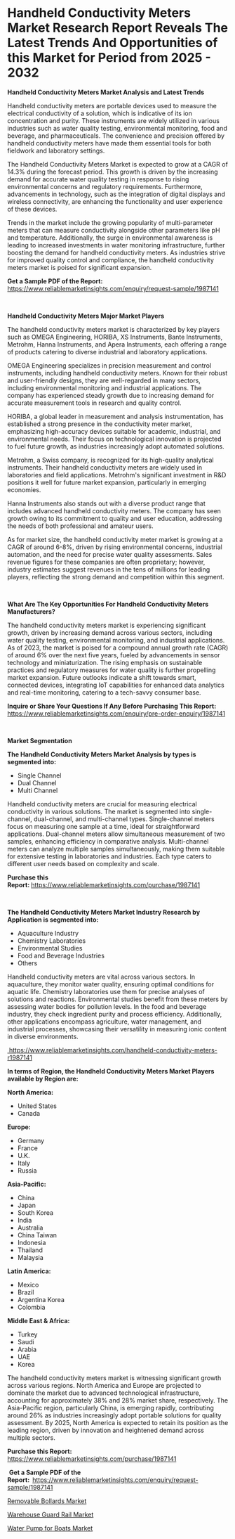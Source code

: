 <p><h1>Handheld Conductivity Meters Market Research Report Reveals The Latest Trends And Opportunities of this Market for Period from 2025 - 2032</h1></p><p><strong>Handheld Conductivity Meters Market Analysis and Latest Trends</strong></p>
<p><p>Handheld conductivity meters are portable devices used to measure the electrical conductivity of a solution, which is indicative of its ion concentration and purity. These instruments are widely utilized in various industries such as water quality testing, environmental monitoring, food and beverage, and pharmaceuticals. The convenience and precision offered by handheld conductivity meters have made them essential tools for both fieldwork and laboratory settings.</p><p>The Handheld Conductivity Meters Market is expected to grow at a CAGR of 14.3% during the forecast period. This growth is driven by the increasing demand for accurate water quality testing in response to rising environmental concerns and regulatory requirements. Furthermore, advancements in technology, such as the integration of digital displays and wireless connectivity, are enhancing the functionality and user experience of these devices. </p><p>Trends in the market include the growing popularity of multi-parameter meters that can measure conductivity alongside other parameters like pH and temperature. Additionally, the surge in environmental awareness is leading to increased investments in water monitoring infrastructure, further boosting the demand for handheld conductivity meters. As industries strive for improved quality control and compliance, the handheld conductivity meters market is poised for significant expansion.</p></p>
<p><strong>Get a Sample PDF of the Report:&nbsp;</strong> <a href="https://www.reliablemarketinsights.com/enquiry/request-sample/1987141?utm_campaign=1938&utm_medium=2&utm_source=Github&utm_content=ia&utm_term=10042025&utm_id=handheld-conductivity-meters">https://www.reliablemarketinsights.com/enquiry/request-sample/1987141</a></p>
<p>&nbsp;</p>
<p><strong>Handheld Conductivity Meters Major Market Players</strong></p>
<p><p>The handheld conductivity meters market is characterized by key players such as OMEGA Engineering, HORIBA, XS Instruments, Bante Instruments, Metrohm, Hanna Instruments, and Apera Instruments, each offering a range of products catering to diverse industrial and laboratory applications.</p><p>OMEGA Engineering specializes in precision measurement and control instruments, including handheld conductivity meters. Known for their robust and user-friendly designs, they are well-regarded in many sectors, including environmental monitoring and industrial applications. The company has experienced steady growth due to increasing demand for accurate measurement tools in research and quality control.</p><p>HORIBA, a global leader in measurement and analysis instrumentation, has established a strong presence in the conductivity meter market, emphasizing high-accuracy devices suitable for academic, industrial, and environmental needs. Their focus on technological innovation is projected to fuel future growth, as industries increasingly adopt automated solutions.</p><p>Metrohm, a Swiss company, is recognized for its high-quality analytical instruments. Their handheld conductivity meters are widely used in laboratories and field applications. Metrohm's significant investment in R&D positions it well for future market expansion, particularly in emerging economies.</p><p>Hanna Instruments also stands out with a diverse product range that includes advanced handheld conductivity meters. The company has seen growth owing to its commitment to quality and user education, addressing the needs of both professional and amateur users.</p><p>As for market size, the handheld conductivity meter market is growing at a CAGR of around 6-8%, driven by rising environmental concerns, industrial automation, and the need for precise water quality assessments. Sales revenue figures for these companies are often proprietary; however, industry estimates suggest revenues in the tens of millions for leading players, reflecting the strong demand and competition within this segment.</p></p>
<p>&nbsp;</p>
<p><strong>What Are The Key Opportunities For Handheld Conductivity Meters Manufacturers?</strong></p>
<p><p>The handheld conductivity meters market is experiencing significant growth, driven by increasing demand across various sectors, including water quality testing, environmental monitoring, and industrial applications. As of 2023, the market is poised for a compound annual growth rate (CAGR) of around 6% over the next five years, fueled by advancements in sensor technology and miniaturization. The rising emphasis on sustainable practices and regulatory measures for water quality is further propelling market expansion. Future outlooks indicate a shift towards smart, connected devices, integrating IoT capabilities for enhanced data analytics and real-time monitoring, catering to a tech-savvy consumer base.</p></p>
<p><strong>Inquire or Share Your Questions If Any Before Purchasing This Report:</strong> <a href="https://www.reliablemarketinsights.com/enquiry/pre-order-enquiry/1987141?utm_campaign=1938&utm_medium=2&utm_source=Github&utm_content=ia&utm_term=10042025&utm_id=handheld-conductivity-meters">https://www.reliablemarketinsights.com/enquiry/pre-order-enquiry/1987141</a></p>
<p>&nbsp;</p>
<p><strong>Market Segmentation</strong></p>
<p><strong>The Handheld Conductivity Meters Market Analysis by types is segmented into:</strong></p>
<p><ul><li>Single Channel</li><li>Dual Channel</li><li>Multi Channel</li></ul></p>
<p><p>Handheld conductivity meters are crucial for measuring electrical conductivity in various solutions. The market is segmented into single-channel, dual-channel, and multi-channel types. Single-channel meters focus on measuring one sample at a time, ideal for straightforward applications. Dual-channel meters allow simultaneous measurement of two samples, enhancing efficiency in comparative analysis. Multi-channel meters can analyze multiple samples simultaneously, making them suitable for extensive testing in laboratories and industries. Each type caters to different user needs based on complexity and scale.</p></p>
<p><strong>Purchase this Report:&nbsp;</strong><a href="https://www.reliablemarketinsights.com/purchase/1987141?utm_campaign=1938&utm_medium=2&utm_source=Github&utm_content=ia&utm_term=10042025&utm_id=handheld-conductivity-meters">https://www.reliablemarketinsights.com/purchase/1987141</a></p>
<p>&nbsp;</p>
<p><strong>The Handheld Conductivity Meters Market Industry Research by Application is segmented into:</strong></p>
<p><ul><li>Aquaculture Industry</li><li>Chemistry Laboratories</li><li>Environmental Studies</li><li>Food and Beverage Industries</li><li>Others</li></ul></p>
<p><p>Handheld conductivity meters are vital across various sectors. In aquaculture, they monitor water quality, ensuring optimal conditions for aquatic life. Chemistry laboratories use them for precise analyses of solutions and reactions. Environmental studies benefit from these meters by assessing water bodies for pollution levels. In the food and beverage industry, they check ingredient purity and process efficiency. Additionally, other applications encompass agriculture, water management, and industrial processes, showcasing their versatility in measuring ionic content in diverse environments.</p></p>
<p><a href="https://www.reliablemarketinsights.com/handheld-conductivity-meters-r1987141?utm_campaign=1938&utm_medium=2&utm_source=Github&utm_content=ia&utm_term=10042025&utm_id=handheld-conductivity-meters">&nbsp;https://www.reliablemarketinsights.com/handheld-conductivity-meters-r1987141</a></p>
<p><strong>In terms of Region, the Handheld Conductivity Meters Market Players available by Region are:</strong></p>
<p>
    <p> <strong> North America: </strong>
        <ul>
            <li>United States</li>
            <li>Canada</li>
        </ul>
        </p> 
    <p> <strong> Europe: </strong>
        <ul>
            <li>Germany</li>
            <li>France</li>
            <li>U.K.</li>
            <li>Italy</li>
            <li>Russia</li>
        </ul>
        </p> 
    <p> <strong> Asia-Pacific: </strong>
        <ul>
            <li>China</li>
            <li>Japan</li>
            <li>South Korea</li>
            <li>India</li>
            <li>Australia</li>
            <li>China Taiwan</li>
            <li>Indonesia</li>
            <li>Thailand</li>
            <li>Malaysia</li>
        </ul>
        </p> 
    <p> <strong> Latin America: </strong>
        <ul>
            <li>Mexico</li>
            <li>Brazil</li>
            <li>Argentina Korea</li>
            <li>Colombia</li>
        </ul>
        </p> 
    <p> <strong> Middle East & Africa: </strong>
        <ul>
            <li>Turkey</li>
            <li>Saudi</li>
            <li>Arabia</li>
            <li>UAE</li>
            <li>Korea</li>
        </ul>
    </p>
    </p>
<p><p>The handheld conductivity meters market is witnessing significant growth across various regions. North America and Europe are projected to dominate the market due to advanced technological infrastructure, accounting for approximately 38% and 28% market share, respectively. The Asia-Pacific region, particularly China, is emerging rapidly, contributing around 26% as industries increasingly adopt portable solutions for quality assessment. By 2025, North America is expected to retain its position as the leading region, driven by innovation and heightened demand across multiple sectors.</p></p>
<p><strong>Purchase this Report: </strong><a href="https://www.reliablemarketinsights.com/purchase/1987141?utm_campaign=1938&utm_medium=2&utm_source=Github&utm_content=ia&utm_term=10042025&utm_id=handheld-conductivity-meters">https://www.reliablemarketinsights.com/purchase/1987141</a></p>
<p>&nbsp;<strong>Get a Sample PDF of the Report:&nbsp;&nbsp;</strong><a href="https://www.reliablemarketinsights.com/enquiry/request-sample/1987141?utm_campaign=1938&utm_medium=2&utm_source=Github&utm_content=ia&utm_term=10042025&utm_id=handheld-conductivity-meters">https://www.reliablemarketinsights.com/enquiry/request-sample/1987141</a></p>
<p><strong></strong></p>
<p><p><a href="https://github.com/erkidrhoy/Market-Research-Report-List-1/blob/main/removable-bollards-market.md?utm_campaign=1938&utm_medium=2&utm_source=Github&utm_content=ia&utm_term=10042025&utm_id=handheld-conductivity-meters">Removable Bollards Market</a></p><p><a href="https://github.com/roffefaith6l/Market-Research-Report-List-1/blob/main/warehouse-guard-rail-market.md?utm_campaign=1938&utm_medium=2&utm_source=Github&utm_content=ia&utm_term=10042025&utm_id=handheld-conductivity-meters">Warehouse Guard Rail Market</a></p><p><a href="https://github.com/semenbobbaxu/Market-Research-Report-List-1/blob/main/water-pump-for-boats-market.md?utm_campaign=1938&utm_medium=2&utm_source=Github&utm_content=ia&utm_term=10042025&utm_id=handheld-conductivity-meters">Water Pump for Boats Market</a></p></p>